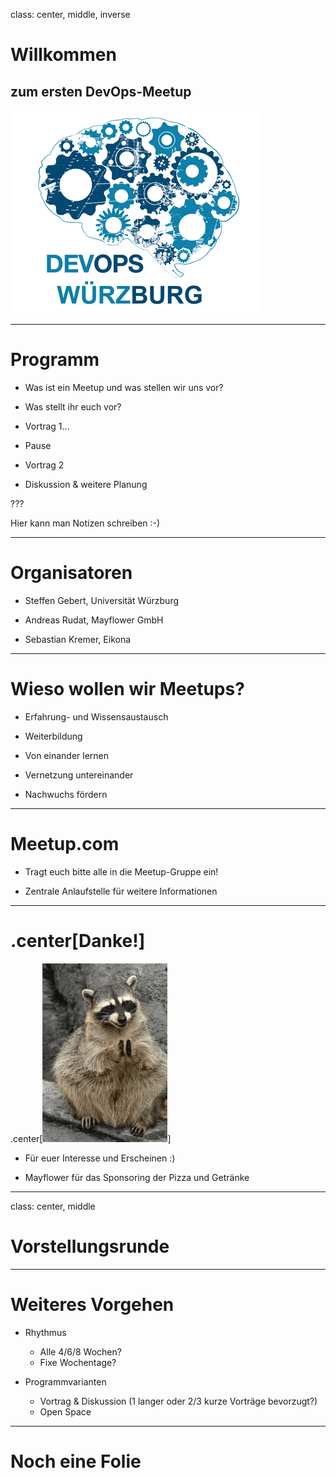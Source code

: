 class: center, middle, inverse

# Willkommen

## zum ersten DevOps-Meetup
![Default-aligned image](images/devops_s.png)


---

# Programm

- Was ist ein Meetup und was stellen wir uns vor?

- Was stellt ihr euch vor?

- Vortrag 1...

- Pause

- Vortrag 2

- Diskussion & weitere Planung

???

Hier kann man Notizen schreiben :-)

---
# Organisatoren

- Steffen Gebert, Universität Würzburg

- Andreas Rudat, Mayflower GmbH

- Sebastian Kremer, Eikona

---
# Wieso wollen wir Meetups?

- Erfahrung- und Wissensaustausch

- Weiterbildung

- Von einander lernen

- Vernetzung untereinander

- Nachwuchs fördern

---
# Meetup.com

- Tragt euch bitte alle in die Meetup-Gruppe ein!

- Zentrale Anlaufstelle für weitere Informationen

---

# .center[Danke!]

.center[![Center-aligned image](images/applause.gif)]

- Für euer Interesse und Erscheinen :)

- Mayflower für das Sponsoring der Pizza und Getränke


---
class: center, middle
# Vorstellungsrunde



---
# Weiteres Vorgehen

- Rhythmus
  - Alle 4/6/8 Wochen?
  - Fixe Wochentage?

- Programmvarianten
  - Vortrag & Diskussion (1 langer oder 2/3 kurze Vorträge bevorzugt?)
  - Open Space

---
# Noch eine Folie

